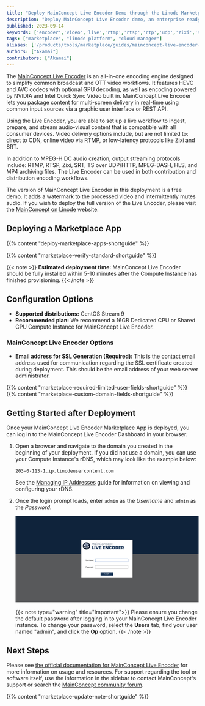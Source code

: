 ```yaml
---
title: "Deploy MainConcept Live Encoder Demo through the Linode Marketplace"
description: "Deploy MainConcept Live Encoder demo, an enterprise ready live encoder for broadcast and OTT video workflows, on a Linode Compute Instance."
published: 2023-09-14
keywords: ['encoder','video','live','rtmp','rtsp','rtp','udp','zixi','srt','mpeg-dash','hls']
tags: ["marketplace", "linode platform", "cloud manager"]
aliases: ['/products/tools/marketplace/guides/mainconcept-live-encoder-demo/']
authors: ["Akamai"]
contributors: ["Akamai"]
---
```


The [MainConcept Live Encoder](https://www.mainconcept.com/live-encoder) is an all-in-one encoding engine designed to simplify common broadcast and OTT video workflows. It features HEVC and AVC codecs with optional GPU decoding, as well as encoding powered by NVIDIA and Intel Quick Sync Video built in. MainConcept Live Encoder lets you package content for multi-screen delivery in real-time using common input sources via a graphic user interface or REST API.

Using the Live Encoder, you are able to set up a live workflow to ingest, prepare, and stream audio-visual content that is compatible with all consumer devices. Video delivery options include, but are not limited to: direct to CDN, online video via RTMP, or low-latency protocols like Zixi and SRT.

In addition to MPEG-H DC audio creation, output streaming protocols include: RTMP, RTSP, Zixi, SRT, TS over UDP/HTTP, MPEG-DASH, HLS, and MP4 archiving files. The Live Encoder can be used in both contribution and distribution encoding workflows.

The version of MainConcept Live Encoder in this deployment is a free demo. It adds a watermark to the processed video and intermittently mutes audio. If you wish to deploy the full version of the Live Encoder, please visit the [MainConcept on Linode](https://www.mainconcept.com/akamai-linode) website.

## Deploying a Marketplace App

{{% content "deploy-marketplace-apps-shortguide" %}}

{{% content "marketplace-verify-standard-shortguide" %}}

{{< note >}}
**Estimated deployment time:** MainConcept Live Encoder should be fully installed within 5-10 minutes after the Compute Instance has finished provisioning.
{{< /note >}}

## Configuration Options

- **Supported distributions:** CentOS Stream 9
- **Recommended plan:** We recommend a 16GB Dedicated CPU or Shared CPU Compute Instance for MainConcept Live Encoder.

### MainConcept Live Encoder Options

- **Email address for SSL Generation (Required):** This is the contact email address used for communication regarding the SSL certificate created during deployment. This should be the email address of your web server administrator.

{{% content "marketplace-required-limited-user-fields-shortguide" %}}
{{% content "marketplace-custom-domain-fields-shortguide" %}}

## Getting Started after Deployment

Once your MainConcept Live Encoder Marketplace App is deployed, you can log in to the MainConcept Live Encoder Dashboard in your browser.

1. Open a browser and navigate to the domain you created in the beginning of your deployment. If you did not use a domain, you can use your Compute Instance's rDNS, which may look like the example below:

    ```
    203-0-113-1.ip.linodeusercontent.com
    ```

    See the [Managing IP Addresses](/docs/products/compute/compute-instances/guides/manage-ip-addresses/#configuring-rdns) guide for information on viewing and configuring your rDNS.

2. Once the login prompt loads, enter `admin` as the *Username* and `admin` as the *Password*.

    ![MainConcept Live Encoder Login](mainconcept-live-encoder-login.jpg "MainConcept Live Encoder Login")

    {{< note type="warning" title="Important">}}
    Please ensure you change the default password after logging in to your MainConcept Live Encoder instance. To change your password, select the **Users** tab, find your user named "admin", and click the **Op** option.
    {{< /note >}}

## Next Steps

Please see [the official documentation for MainConcept Live Encoder](https://www.mainconcept.com/live-encoder) for more information on usage and resources. For support regarding the tool or software itself, use the information in the sidebar to contact MainConcept's support or search the [MainConcept community forum](https://forum.mainconcept.com/).

{{% content "marketplace-update-note-shortguide" %}}